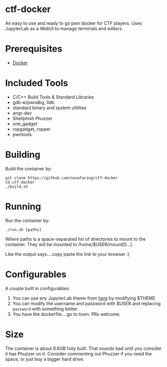 # ctf-docker

An easy to use and ready to go pwn docker for CTF players. Uses JupyterLab as a WebUI to manage terminals and editors.

# Prerequisites
- [Docker](https://docs.docker.com/get-docker/)

# Included Tools
- C/C++ Build Tools & Standard Libraries
- gdb w/pwndbg, lldb
- standard binary and system utilities
- angr-dev
- Shellphish Phuzzer
- one_gadget
- ropgadget, ropper
- pwntools

# Building
Build the container by:
```
git clone https://github.com/novafacing/ctf-docker
cd ctf-docker
./build.sh
```

# Running

Run the container by:

```
./run.sh [paths]
```

Where paths is a space-separated list of directories to mount to the container. They will be mounted to /home/$USER/mount[0...].

Like the output says....copy paste the link to your browser :)

# Configurables

A couple built in configurables:

1. You can use any JupyterLab theme from [here](https://github.com/arbennett/jupyterlab-themes) by modifying $THEME
2. You can modify the username and password with $USER and replacing `password` with something better.
3. You have the dockerfile....go to town. PRs welcome.

# Size

The container is about 6.6GB fully built. That sounds bad until you consider it has Phuzzer on it. Consider commenting out Phuzzer if you need the space, or just buy a bigger hard drive.
